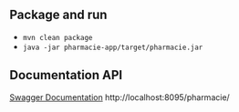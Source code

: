 ## Package and run
 * ```mvn clean package```
 * ```java -jar pharmacie-app/target/pharmacie.jar```

## Documentation API
[Swagger Documentation](http://localhost:8095/pharmacie/) http://localhost:8095/pharmacie/
